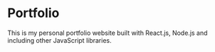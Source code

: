 # Portfolio
This is my personal portfolio website built with React.js, Node.js and including other JavaScript libraries. 
